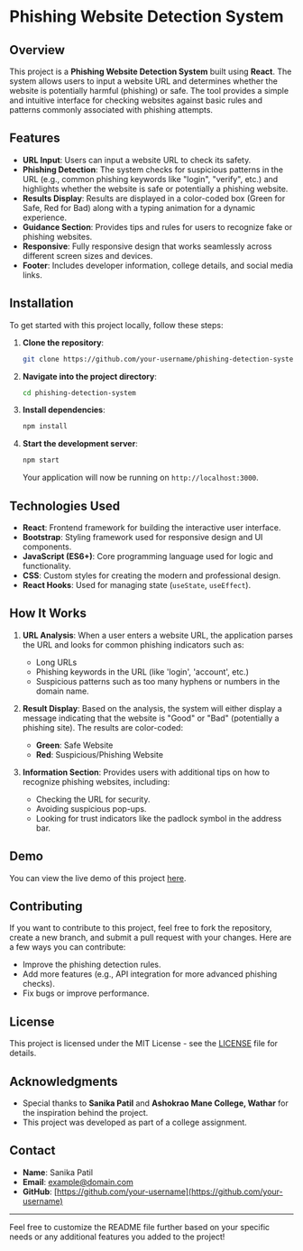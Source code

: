 # Phishing Website Detection System

## Overview

This project is a **Phishing Website Detection System** built using **React**. The system allows users to input a website URL and determines whether the website is potentially harmful (phishing) or safe. The tool provides a simple and intuitive interface for checking websites against basic rules and patterns commonly associated with phishing attempts.

## Features

- **URL Input**: Users can input a website URL to check its safety.
- **Phishing Detection**: The system checks for suspicious patterns in the URL (e.g., common phishing keywords like "login", "verify", etc.) and highlights whether the website is safe or potentially a phishing website.
- **Results Display**: Results are displayed in a color-coded box (Green for Safe, Red for Bad) along with a typing animation for a dynamic experience.
- **Guidance Section**: Provides tips and rules for users to recognize fake or phishing websites.
- **Responsive**: Fully responsive design that works seamlessly across different screen sizes and devices.
- **Footer**: Includes developer information, college details, and social media links.

## Installation

To get started with this project locally, follow these steps:

1. **Clone the repository**:
    ```bash
    git clone https://github.com/your-username/phishing-detection-system.git
    ```

2. **Navigate into the project directory**:
    ```bash
    cd phishing-detection-system
    ```

3. **Install dependencies**:
    ```bash
    npm install
    ```

4. **Start the development server**:
    ```bash
    npm start
    ```

   Your application will now be running on `http://localhost:3000`.

## Technologies Used

- **React**: Frontend framework for building the interactive user interface.
- **Bootstrap**: Styling framework used for responsive design and UI components.
- **JavaScript (ES6+)**: Core programming language used for logic and functionality.
- **CSS**: Custom styles for creating the modern and professional design.
- **React Hooks**: Used for managing state (`useState`, `useEffect`).

## How It Works

1. **URL Analysis**: When a user enters a website URL, the application parses the URL and looks for common phishing indicators such as:
   - Long URLs
   - Phishing keywords in the URL (like 'login', 'account', etc.)
   - Suspicious patterns such as too many hyphens or numbers in the domain name.
   
2. **Result Display**: Based on the analysis, the system will either display a message indicating that the website is "Good" or "Bad" (potentially a phishing site). The results are color-coded:
   - **Green**: Safe Website
   - **Red**: Suspicious/Phishing Website

3. **Information Section**: Provides users with additional tips on how to recognize phishing websites, including:
   - Checking the URL for security.
   - Avoiding suspicious pop-ups.
   - Looking for trust indicators like the padlock symbol in the address bar.

## Demo

You can view the live demo of this project [here](https://your-live-demo-link).

## Contributing

If you want to contribute to this project, feel free to fork the repository, create a new branch, and submit a pull request with your changes. Here are a few ways you can contribute:
- Improve the phishing detection rules.
- Add more features (e.g., API integration for more advanced phishing checks).
- Fix bugs or improve performance.

## License

This project is licensed under the MIT License - see the [LICENSE](LICENSE) file for details.

## Acknowledgments

- Special thanks to **Sanika Patil** and **Ashokrao Mane College, Wathar** for the inspiration behind the project.
- This project was developed as part of a college assignment.

## Contact

- **Name**: Sanika Patil
- **Email**: example@domain.com
- **GitHub**: [https://github.com/your-username](https://github.com/your-username)

---

Feel free to customize the README file further based on your specific needs or any additional features you added to the project!
